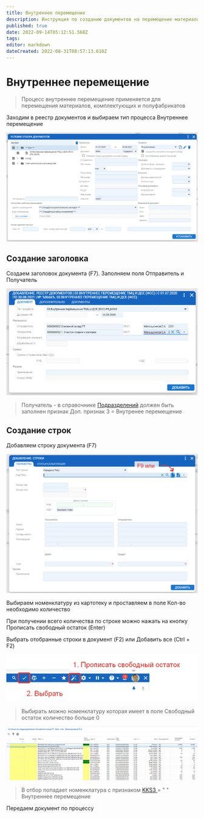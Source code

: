 ```yaml
---
title: Внутреннее перемещение
description: Инструкция по созданию документов на перемещение материалов и комплектующих
published: true
date: 2022-09-14T05:12:51.568Z
tags: 
editor: markdown
dateCreated: 2022-08-31T08:57:13.610Z
---
```


# Внутреннее перемещение

>Процесс внутреннее перемещение применяется для перемещения материалов, комплектующих и полуфабрикатов&#x20;


Заходим в реестр документов и выбираем тип процесса Внутреннее перемещение

![](<../../assets/image (712).png>)

## Создание заголовка

Создаем заголовок документа (F7). Заполняем поля Отправитель и Получатель

![](<../../assets/image (473).png>)

>Получатель - в справочнике [Подразделений](../../../upravlenie-mdm/spravochnik-podrazdelenii/podrazdeleniya.md) должен быть заполнен признак Доп. признак 3 = Внутренее перемещение


## Создание строк

Добавляем строку документа (F7)

![](<../../assets/image (502).png>)

Выбираем номенклатуру из картотеку и проставляем в поле Кол-во необходимо количество

При получении всего количества по строке можно нажать на кнопку Прописать свободный остаток (Enter)

Выбрать отобранные строки в документ (F2) или Добавить все (Ctrl + F2)

![](<../../assets/image (363).png>)

>Выбирать можно номенклатуру которая имеет в поле Свободный остаток количество больше 0


![](<../../assets/image (483).png>)

>В отбор попадает номенклатура с признаком [KKS3 ](../../../upravlenie-mdm/prostye-spravochniki/ks3.md)= " " Внутреннее перемещение

Передаем документ по процессу
